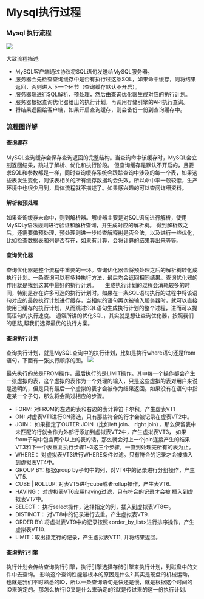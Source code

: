 # Mysql执行过程


### Mysql 执行流程
![](https://user-gold-cdn.xitu.io/2019/2/22/16910d7a35f569f9?imageView2/0/w/1280/h/960/format/webp/ignore-error/1)

大致流程描述:

- MySQL客户端通过协议将SQL语句发送给MySQL服务器。
- 服务器会先检查查询缓存中是否有执行过这条SQL，如果命中缓存，则将结果返回，否则进入下一个环节（查询缓存默认不开启）。
- 服务器端进行SQL解析，预处理，然后由查询优化器生成对应的执行计划。
- 服务器根据查询优化器给出的执行计划，再调用存储引擎的API执行查询。
- 将结果返回给客户端，如果开启查询缓存，则会备份一份到查询缓存中。

### 流程图详解
#### 查询缓存

MySQL查询缓存会保存查询返回的完整结构。当查询命中该缓存时，MySQL会立刻返回结果，跳过了解析、优化和执行阶段。
但查询缓存是默认不开启的，且要求SQL和参数都是一样，同时查询缓存系统会跟踪查询中涉及的每一个表，如果这些表发生变化，则该表相关的所有缓存数据均会失效。所以命中率一般较低，生产环境中也很少用到，具体流程就不描述了。如果感兴趣的可以查阅详细资料。

#### 解析和预处理

如果查询缓存未命中，则到解析器。解析器主要是对SQL语句进行解析，使用MySQLy语法规则进行验证和解析查询，并生成对应的解析树。
得到解析数之后，还需要做预处理，预处理则进一步检查解释树是否合法，以及进行一些优化，比如检查数据表和列是否存在，如果有计算，会将计算的结果算出来等等。

#### 查询优化器

查询优化器是整个流程中重要的一环。查询优化器会将预处理之后的解析树转化成执行计划。一条查询可以有多种执行方法，最后均会返回相同结果。查询优化器的作用就是找到这其中最好的执行计划。
  生成执行计划的过程会消耗较多的时间，特别是存在许多可选的执行计划时。如果在一条SQL语句执行的过程中将该语句对应的最终执行计划进行缓存，当相似的语句再次被输入服务器时，就可以直接使用已缓存的执行计划，从而跳过SQL语句生成执行计划的整个过程，进而可以提高语句的执行速度。
通常所讲的优化SQL，其实就是想让查询优化器，按照我们的思路,帮我们选择最优的执行方案。

#### 查询执行计划

查询执行计划，就是MySQL查询中的执行计划，比如是执行where语句还是from语句，下面有一张执行顺序的图。
![](https://user-gold-cdn.xitu.io/2019/2/22/16910d99a254bbde?imageView2/0/w/1280/h/960/format/webp/ignore-error/1)

最先执行的总是FROM操作，最后执行的是LIMIT操作。其中每一个操作都会产生一张虚拟的表，这个虚拟的表作为一个处理的输入，只是这些虚拟的表对用户来说是透明的，但是只有最后一个虚拟的表才会被作为结果返回。如果没有在语句中指定某一个子句，那么将会跳过相应的步骤。

- FORM: 对FROM的左边的表和右边的表计算笛卡尔积。产生虚表VT1
- ON: 对虚表VT1进行ON筛选，只有那些符合的行才会被记录在虚表VT2中。
- JOIN： 如果指定了OUTER JOIN（比如left join、 right join），那么保留表中未匹配的行就会作为外部行添加到虚拟表VT2中，产生虚拟表VT3， 如果 from子句中包含两个以上的表的话，那么就会对上一个join连接产生的结果VT3和下一个表重复执行步骤1~3这三个步骤，一直到处理完所有的表为止。
- WHERE： 对虚拟表VT3进行WHERE条件过滤。只有符合的记录才会被插入到虚拟表VT4中。
- GROUP BY: 根据group by子句中的列，对VT4中的记录进行分组操作，产生VT5.
- CUBE | ROLLUP: 对表VT5进行cube或者rollup操作，产生表VT6.
- HAVING： 对虚拟表VT6应用having过滤，只有符合的记录才会被 插入到虚拟表VT7中。
- SELECT： 执行select操作，选择指定的列，插入到虚拟表VT8中。
- DISTINCT： 对VT8中的记录进行去重。产生虚拟表VT9.
- ORDER BY: 将虚拟表VT9中的记录按照<order_by_list>进行排序操作，产生虚拟表VT10.
- LIMIT：取出指定行的记录，产生虚拟表VT11, 并将结果返回。

#### 查询执行引擎

执行计划会传给查询执行引擎，执行引擎选择存储引擎来执行计划，到磁盘中的文件中去查询。
影响这个查询性能最根本的原因是什么? 其实是硬盘的机械运动，也就是我们平时熟悉的IO，所以一条查询语句是快还是慢，就是根据这个时间的IO来确定的。那怎么执行IO又是什么来确定的?就是传过来的这一份执行计划.


